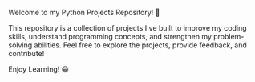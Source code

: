 Welcome to my Python Projects Repository! 👋

This repository is a collection of projects I've built to improve my coding skills, understand programming concepts, and strengthen my problem-solving abilities.
Feel free to explore the projects, provide feedback, and contribute!

Enjoy Learning! 😁

